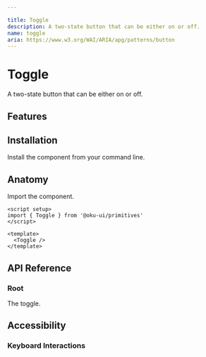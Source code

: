 ```yaml
---

title: Toggle
description: A two-state button that can be either on or off.
name: toggle
aria: https://www.w3.org/WAI/ARIA/apg/patterns/button
---
```


# Toggle

<Description>
A two-state button that can be either on or off.
</Description>

<ComponentPreview name="Toggle" />

## Features

<Highlights
  :features="['Full keyboard navigation.', 'Can be controlled or uncontrolled.']"
/>

## Installation

Install the component from your command line.

<InstallationTabs value="oku-primitives" />

## Anatomy

Import the component.

```vue
<script setup>
import { Toggle } from '@oku-ui/primitives'
</script>

<template>
  <Toggle />
</template>
```

## API Reference

### Root

The toggle.

<!-- @include: @/meta/Toggle.md -->

<DataAttributesTable
  :data="[
    {
      attribute: '[data-state]',
      values: ['on', 'off'],
    },
    {
      attribute: '[data-disabled]',
      values: 'Present when disabled',
    },
  ]"
/>

## Accessibility

### Keyboard Interactions

<KeyboardTable
  :data="[
    {
      keys: ['Space'],
      description: 'Activates/deactivates the toggle.',
    },
    {
      keys: ['Enter'],
      description: 'Activates/deactivates the toggle.',
    },
  ]"
/>
